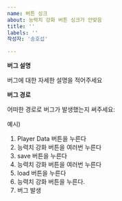 ```yaml
---
name: 버튼 싱크
about: 능력치 강화 버튼 싱크가 안맞음
title: ''
labels: ''
작성자: '송호섭'

---
```


**버그 설명**

버그에 대한 자세한 설명을 적어주세요

**버그 경로**

어떠한 경로로 버그가 발생했는지 써주세요:

예시)
1. Player Data 버튼을 누른다
2. 능력치 강화 버튼을 여러번 누른다
3. save 버튼을 누른다
4. 능력치 강화 버튼을 여러번 누른다
5. load 버튼을 누른다
6. 능력치 강화 버튼을 누른다.
7. 버그 발생




